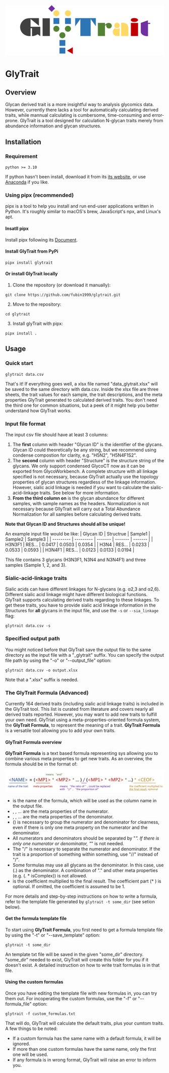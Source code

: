 ![logo](img/logo.png)

# GlyTrait

## Overview
Glycan derived trait is a more insightful way to analysis glycomics data. However, currently there lacks a tool for automatically calculating derived traits, while mannual calculating is cumbersome, time-consuming and error-prone. GlyTrait is a tool designed for calculation N-glycan traits merely from abundance information and glycan structures.

## Installation

### Requirement

```
python >= 3.10
```
If python hasn't been install, download it from its [its website](https://www.bing.com/search?q=python&form=APMCS1&PC=APMC), or use [Anaconda](https://www.anaconda.com/download/) if you like.

### Using pipx (recommended)
pipx is a tool to help you install and run end-user applications written in Python. It's roughly similar to macOS's brew, JavaScript's npx, and Linux's apt.

#### Insatll pipx
Install pipx following its [Document](https://pypa.github.io/pipx/installation/).

#### Install GlyTrait from PyPi
```shell
pipx install glytrait
```

#### Or install GlyTrait locally
1. Clone the repository (or download it manually):
```shell
git clone https://github.com/fubin1999/glytrait.git
```
2. Move to the repository:
```shell
cd glytrait
```
3. Install glyTrait with pipx:
```shell
pipx install .
```

## Usage
### Quick start

```shell
glytrait data.csv
```

That's it! If everything goes well, a xlsx file named "data_glytrait.xlsx" will be saved to the same directory with data.csv. Inside the xlsx file are three sheets, the trait values for each sample, the trait descriptions, and the meta properties GlyTrait generated to calculated derived traits. You don't need the third one for common situations, but a peek of it might help you better understand how GlyTrait works.

### Input file format

The input csv file should have at least 3 columns:
1. The **first** column with header "Glycan ID" is the identifier of the glycans. Glycan ID could theoretically be any string, but we recommend using condense compostion for clarity, e.g. "H5N2", "H5N4F1S2".
2. The **second** column with header "Structure" is the structure string of the glycans. We only support condensed GlycoCT now as it can be exported from GlycoWorkbench. A complete structure with all linkage specified is not necessary, because GlyTrait actually use the topology properties of glycan structures regardless of the linkage information. However, sialic acid linkage is needed if you want to calculate the sialic-acid-linkage traits. See below for more information.
3. **From the third column on** is the glycan abundance for different samples, with sample names as the headers. Normalization is not necessary because GllyTrait will carry out a Total Abundance Normalization for all samples before calculating derived traits.

**Note that Glycan ID and Structures should all be unique!**

An example input file would be like:
| Glycan ID | Structrue | Sample1 | Sample2 | Sample3 |
| --------- | --------- | ------- | ------- | ------- |
| H3N3F1    | RES...    | 0.0417  | 0.0503  | 0.0354  |
| H3N4      | RES...    | 0.0233  | 0.0533  | 0.0593  |
| H3N4F1    | RES...    | 0.0123  | 0.0133  | 0.0194  |

This file contains 3 glycans (H3N3F1, N3N4 and N3N4F1) and three samples (Sample 1, 2, and 3).

### Sialic-acid-linkage traits
Sialic acids can have different linkages for N-glycans (e.g. α2,3 and α2,6). Different sialic acid linkage might have different biological functions. GlyTrait supports calculating derived traits regarding to these linkages. To get these traits, you have to provide sialic acid linkage information in the Structures for **all** glycans in the input file, and use the `-s` or `--sia_linkage` flag:
```shell
glytrait data.csv -s
```

### Specified output path
You might noticed before that GlyTrait save the output file to the same directory as the input file with a "_glytrait" suffix. You can specify the output file path by using the "-o" or "--output_file" option:
```shell
glytrait data.csv -o output.xlsx
```
Note that a ".xlsx" suffix is needed.

### The GlyTrait Formula (Advanced)
Currently 164 derived traits (including sialic acid linkage traits) is included in the GlyTrait tool. This list is curated from literature and covers nearly all derived traits reported. However, you may want to add new traits to fulfill your own need. GlyTriat using a meta-properties-oriented formula system, the **GlyTrait Formula**, to represent the meaning of a trait. **GlyTrait Formula** is a versatile tool allowing you to add your own traits.

#### GlyTrait Formula overview

**GlyTrait Formula** is a text based formula representing sys allowing you to combine various meta properties to get new traits. As an overview,  the formula should be in the format of:

![formula](img/formula.png)

- <Name> is the name of the formula, which will be used as the column name in the output file.
- <Numerator1>, <Numerator2>, ... are the meta properties of the numerator.
- <Denominator1>, <Denominator2>, ... are the meta properties of the denominator.
- () is necessary to group the numerator and denominator for clearness, even if there is only one meta property on the numerator and the denominator.
- All numerators and denominators should be separated by "*". If there is only one numerator or denominator, "*" is not needed.
- The "/" is necessary to separate the numerator and denominator. If the trait is a proportion of something within something, use "//" instead of "/".
- Some formulas may use all glycans as the denominator. In this case, use (.) as the denominator. A combination of "." and other meta properties (e.g. (. * isComplex)) is not
allowed.
- <Coefficient> is the coefficient multiplied to the final result. The coefficient part (* <Coefficient>) is optional. If omitted, the coefficient is assumed to be 1.

For more details and step-by-step instructions on how to write a formula, refer to the template file generated by `glytrait -t some_dir` (see setion below).

#### Get the formula template file
To start using **GlyTrait Formula**, you first need to get a formula template file by using the "-t" or "--save_template" option:
```shell
glytrait -t some_dir
```
An template txt file will be saved in the given "some_dir" directory. "some_dir" needed to exist, GlyTrait will create this folder for you if it doesn't exist. A detailed instruction on how to write trait formulas is in that file.
  
#### Using the custom formulas
Once you have editing the template file with new formulas in, you can try them out. For incoperating the custom formulas, use the "-f" or "--formula_file" option:
```shell
glytrait -f custom_formulas.txt
```

That will do, GlyTrait will calculate the default traits, plus your cumtom traits.
A few things to be noted:
- If a custom formula has the same name with a default formula, it will be ignored.
- If more than one custom formulas have the same name, only the first one will be used.
- If any formula is in wrong format, GlyTrait will raise an error to inform you.
